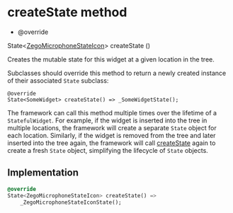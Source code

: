 


# createState method







- @override

State&lt;[ZegoMicrophoneStateIcon](../../zego_uikit_prebuilt_live_audio_room/ZegoMicrophoneStateIcon-class.md)> createState
()





<p>Creates the mutable state for this widget at a given location in the tree.</p>
<p>Subclasses should override this method to return a newly created
instance of their associated <code>State</code> subclass:</p>
<pre class="language-dart"><code class="language-dart">@override
State&lt;SomeWidget&gt; createState() =&gt; _SomeWidgetState();
</code></pre>
<p>The framework can call this method multiple times over the lifetime of
a <code>StatefulWidget</code>. For example, if the widget is inserted into the tree
in multiple locations, the framework will create a separate <code>State</code> object
for each location. Similarly, if the widget is removed from the tree and
later inserted into the tree again, the framework will call <a href="../../zego_uikit_prebuilt_live_audio_room/ZegoMicrophoneStateIcon/createState.md">createState</a>
again to create a fresh <code>State</code> object, simplifying the lifecycle of
<code>State</code> objects.</p>



## Implementation

```dart
@override
State<ZegoMicrophoneStateIcon> createState() =>
    _ZegoMicrophoneStateIconState();
```







